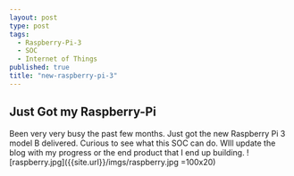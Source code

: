 ```yaml
---
layout: post
type: post
tags: 
  - Raspberry-Pi-3
  - SOC
  - Internet of Things
published: true
title: "new-raspberry-pi-3"
---
```

## Just Got my Raspberry-Pi

Been very very busy the past few months. 
Just got the new Raspberry Pi 3 model B delivered. Curious to see what this SOC can do. WIll update the blog with my progress or the end product that I end up building.
![raspberry.jpg]({{site.url}}/imgs/raspberry.jpg =100x20)
<meta content="http://carsor007.github.com//_posts/raspberry.jpg" property="og:image">
